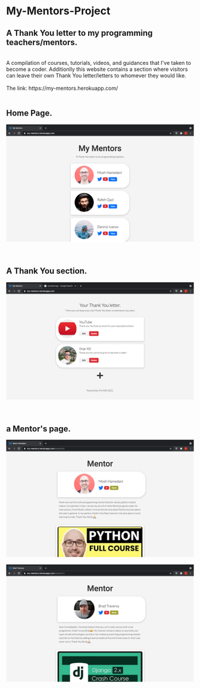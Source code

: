 # My-Mentors-Project

## A Thank You letter to my programming teachers/mentors.
<br>
A compilation of courses, tutorials, videos, and guidances that I've taken to become a coder.
Additionlly this website contains a section where visitors can leave their own Thank You letter/letters to whomever they would like.
<br><br>
The link: https://my-mentors.herokuapp.com/
<br><br>

## Home Page.

<img alt='Home page.' src="https://github.com/HeyIam-Tim/My_Mentors_Project/blob/master/static/images/Home-Page.png">
<br><br><br>


## A Thank You section.

<img alt='thankyou-section.' src="https://github.com/HeyIam-Tim/My_Mentors_Project/blob/master/static/images/TY-section.png">
<br><br><br>


## a Mentor's page.

<img alt='detail-page.' src="https://github.com/HeyIam-Tim/My_Mentors_Project/blob/master/static/images/Detail-Page.png">
<br><br>
<img alt='detail-page.' src="https://github.com/HeyIam-Tim/My_Mentors_Project/blob/master/static/images/Detail-Page2.png">
<br><br><br>
